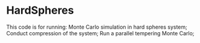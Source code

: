 # HardSpheres
This code is for running: Monte Carlo simulation in hard spheres system; Conduct compression of the system; Run a parallel tempering Monte Carlo; 
